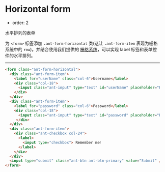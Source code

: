 # Horizontal form

- order: 2

水平排列的表单

为 `<form>` 标签添加 `.ant-form-horizontal` 类(这让 `.ant-form-item` 表现为栅格系统中的 `row`)，并结合使用我们提供的 [栅格系统](http://ant.design/components/layout/)，可以实现 label 标签和表单控件的水平排列。

---

````html
<form class="ant-form-horizontal">
  <div class="ant-form-item">
    <label for="userName" class="col-6">Username</label>
    <div class="col-18">
      <input class="ant-input" type="text" id="userName" placeholder="Please enter userName"/>
    </div>
  </div>
  <div class="ant-form-item">
    <label for="password" class="col-6">Password</label>
    <div class="col-18">
      <input class="ant-input" type="text" id="password" placeholder="Please enter password"/>
	 </div>
  </div>
  <div class="ant-form-item">
    <div class="ant-checkbox col-24">
      <label>
        <input type="checkbox"> Remember me!
      </label>
    </div>
  </div>
  <input type="submit" class="ant-btn ant-btn-primary" value="Submit" />
</form>
````
